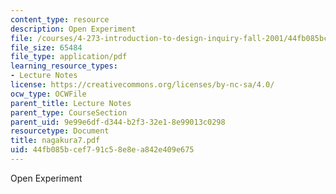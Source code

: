 ```yaml
---
content_type: resource
description: Open Experiment
file: /courses/4-273-introduction-to-design-inquiry-fall-2001/44fb085bcef791c58e8ea842e409e675_nagakura7.pdf
file_size: 65484
file_type: application/pdf
learning_resource_types:
- Lecture Notes
license: https://creativecommons.org/licenses/by-nc-sa/4.0/
ocw_type: OCWFile
parent_title: Lecture Notes
parent_type: CourseSection
parent_uid: 9e99e6df-d344-b2f3-32e1-8e99013c0298
resourcetype: Document
title: nagakura7.pdf
uid: 44fb085b-cef7-91c5-8e8e-a842e409e675
---
```

Open Experiment